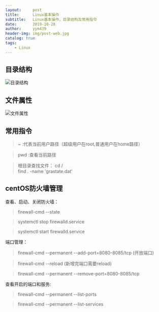 ```yaml
---
layout:     post
title:      Linux基本操作
subtitle:   Linux基本操作，目录结构及常用指令
date:       2019-10-28
author:     yym439
header-img: img/post-web.jpg
catalog: true
tags:
    - Linux
---
```


## 目录结构

![目录结构](https://yym439.github.io/img/linux-1.jpg "linux目录结构")


## 文件属性

![文件属性](https://yym439.github.io/img/linux-2.jpg "文件属性")

## 常用指令

> ~ :代表当前用户路径（超级用户在root,普通用户在home路径）

> pwd :查看当前路径

> 根目录查找文件：
cd /  
find .  -name 'grastate.dat' 

## centOS防火墙管理

查看、启动、关闭防火墙：
> firewall-cmd --state

> systemctl stop firewalld.service

> systemctl start firewalld.service

端口管理：
> firewall-cmd --permanent --add-port=8080-8085/tcp (开放端口)

> firewall-cmd --reload  (新增完端口需要reload)

> firewall-cmd --permanent --remove-port=8080-8085/tcp

查看开启的端口和服务:
> firewall-cmd --permanent --list-ports

>firewall-cmd --permanent --list-services




